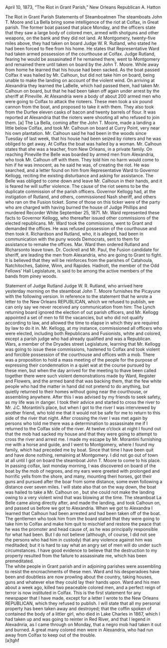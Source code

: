 ---
---
April 10, 1873, “The Riot in Grant Parish,” New Orleans Republican
A. Hatton


The Riot in Grant Parish
Statements of Steamboatmen 
        The steamboats John T. Moore and La Bella bring some intelligence of the riot at Colfax, in Great parish. The former boat passed that place Monday, and the officers state that they saw a large body of colored men, armed with shotguns and other weapons, on the bank and they did not land. At Montgomery, twenty-five miles above, they had taken on board Judge W. R. Rutland, who stated he had been forced to flee from his home. He states that Representative Ward had taken armed possession of the courthouse at Colfax. Judge Rutland, fearing he would be assasinated if he remained there, went to Montgomery and remained there until taken on board by the John T. Moore. While away from home he learned that his house had been sacked. As the boat passed Colfax it was hailed by Mr. Calhoun, but did not take him on board, being unable to make the landing on account of the violent wind. On arriving at Alexandria they learned the LaBelle, which had passed them, had taken Mr. Calhoun on board, but that he had been taken off again under arrest by the sheriff at Pineville. At Alexandria were a body of about 200 armed men who were going to Colfax to attack the rioteers. These men took a six pound cannon from the boat, and proposed to take it with them. They also took from the Durfee eleven casks of bacon and twenty barrels of flour. It was reported at Alexandria that the rioters were shooting all who refused to join them. [a]
        The La Bella, coming after the John T. Moore, made a landing a little below Colfax, and took Mr. Calhoun on board at Curry Point, very near his own plantation. Mr. Calhoun said he had been in the woods since Tuesday of last week, that his house had been seized by rioters and he was obliged to get away. At Colfax the boat was hailed by a woman. Mr. Calhoun states that she was a teacher, from New Orleans, in a private family. On reaching Pineville the Belle was boarded by armed men from Alexandria, who took Mr. Calhoun off with them. They told him no harm would come to him if he was innocent, as he said he was, of creating the riot. He was searched, and a letter found on him from Representative Ward to Governor Kellogg, reciting the existing disturbance and asking for assistance. The Belle was obliged to come down and leave Mr. Calhoun in their hands, and it is feared he will suffer violence. The cause of the riot seems to be the duplicate commission of the parish officers. Governor Kellogg had, at the instigation of Rutland, and others, commissioned Nash sheriff, and others who ran on the Fusion ticket. Some of those on this ticker were of the party who are charged with having burned the house of Judge Phillips and murdered Recorder White September 25, 1871. Mr. Ward represented these facts to Governor Kellogg, who thereafter issued other commissions of the elected republicans. Mr. Ward took the commissions, went to Grant and demanded the offices. He was refused possession of the courthouse and then took it. Richardson and Rutland, who, it is alleged, had been in communication with the puny woods Democrats, sent to them for assistance to remake the offices. Mar. Ward then ordered Rutland and RIcharsonto leave town. Dr. Cockrell and Mr. Paul, the Fusion candidate for sheriff, are leading the men from Alexandria, who are going to Grant to fight. It is believed that they will be reinforces from the parishes of Catahoula, 
Natchitoches, Sabine, Winn, and Rapides. Hadnott, the member of the Odd Fellows’ Hall Legislature, is said to be among the active members of the bands from piney woods. 


Statement of Judge Rutland
Judge W. R. Rutland, who arrived here yesterday morning on the steamboat John T. Moore furnishes the Picayune with the following version. In reference to the statement that he wrote a letter to the New Orleans REPUBLICAN, which we refused to publish, we can only say we never received any communication from him:
        The Lynch returning board ignored the election of out parish officers, and Mr. Kellogg appointed a set of men to fill the vacancies, but who did not qualify according to law, and allowed the time to elapse in which they are required by law to do it in. Mr. Kellogg, at my instance, commissioned all officers who were elected, including both Republicans and Fusionists, white and colored, except a parish judge who had already qualified and was a Republican. 
        Wars, a member of the Dryades street Legislature, learning that Mr. Kellogg was going to issue these commissions, hastened to Colfax and took violent and forcible possession of the courthouse and offices with a mob. There was a proposition to hold a mass meeting of the people for the purpose of expressing their condemnation in a quiet wat at the course pursued by these men, but when the day arrived for the meeting to thave been called together there were such violent demonstrations made by Ward, Register and Flowers, and the armed band that was backing them, that the few white people who had the matter in hand did not pretend to do anything, but quietly returned to their homes without going near the courthouse, or assembling anywhere. After this I was advised by my friends to seek safety, as my life was in danger. I took their advice and started to cross the river to Mr. J.C. Morantini’s place, but when I got to the river I was interviewed by another friend, who told me that it would not be safe for me to return to this side of the river that night. After crossing the river I was met again by persons who told me there was a determination to assassinate me if I returned to the Colfax side of the river.
        At twelve o’clock at night I found out that the mob had sacked my house and that they were going to attempt to cross the river and arrest me. I made my escape by Mr. Morantini furnishing me with a horse and guide, and I went to Montgomery, where I found my family, which had preceded me by boat. Since that time I have been quit and have done nothing, remaining at Montgomery. I did not go out of town at all until I got on board the steamboat John T. Moore to come to his place. In passing colfax, last monday morning, I was discovered on board of the boat by the mob of negroes, and my ears were greeted with prolonged and horrific yells from the shore, and many, mounting  theri horses, got their guns and pursued after the boar from some distance, some even following a distance over seven miles. 
        I will state also that on the way down, the boat was hailed to take a Mr. Calhoun on , but she could not make the landing owing to a very violent wind that was blowing at the time. The steamboat La Belle came along directly after, and made the landing, and took Calhoun on, and passed us before we got to Alexandria. When we got to Alexandra I learned that Calhoun had been arrested and had been taken off of the boat. The gentlemen who took him from the board stated that they were going to take him to Colfax and make him quit to mischief and restore the peace that he was the promoter and head cause of, as he was principally responsible for what had been. But I do not believe (although, of course, I did not see the persons who had him in custody) that any violence against him was meditaded; but it is hard to say what an angry set of men will do under such circumstances. I have good evidence to believe that the destruction to my property resulted from the failure to assassinate me, which has been premeditated.         
        The white people in Grant parish and in adjoining parishes were assembling to resist the encroachments of these men. Ward and his desperadoes have been and doubtless are now prowling about the country, taking houses, guns and whatever else they could lay their hands upon. Ward and his men about a week ago, killed two peaceable colored men, and a perfect reign of terror is now instituted in Colfax. This is the first statement for any newspaper that I have made, except for a letter I wrote to the New Orleans REPUBLICAN, which they refused to publish. 
I will state that all my personal property has been taken away and destroyed; that the coffin spoken of contained the body of a littler girl, who died in Lake Charles in 1867, which I had taken up and was going to reinter in Red River, and that I legend in Alexadnria, as I came through on Monday, that a negro mob had taken it out and burned. A great many colored men were in Alexandria, who had run away from Colfax to keep out of the trouble.  
[a]tghf
